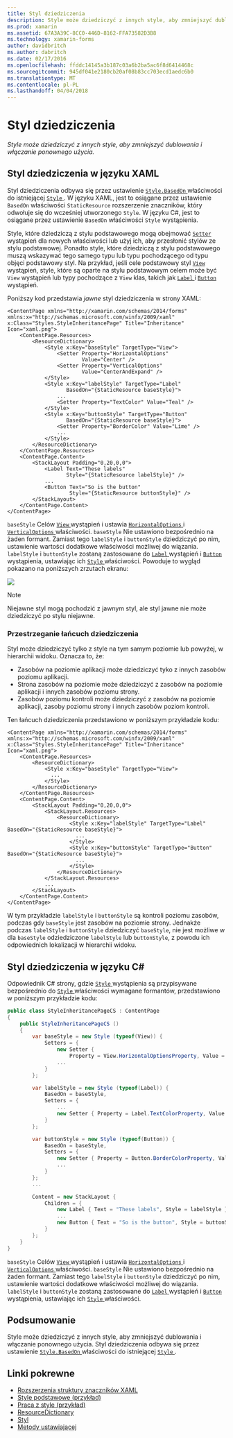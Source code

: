 ```yaml
---
title: Styl dziedziczenia
description: Style może dziedziczyć z innych style, aby zmniejszyć dublowania i włączanie ponownego użycia.
ms.prod: xamarin
ms.assetid: 67A3A39C-8CC0-446D-8162-FFA73582D3B8
ms.technology: xamarin-forms
author: davidbritch
ms.author: dabritch
ms.date: 02/17/2016
ms.openlocfilehash: ffddc14145a3b187c03a6b2ba5ac6f8d6414468c
ms.sourcegitcommit: 945df041e2180cb20af08b83cc703ecd1aedc6b0
ms.translationtype: MT
ms.contentlocale: pl-PL
ms.lasthandoff: 04/04/2018
---
```

# <a name="style-inheritance"></a>Styl dziedziczenia

_Style może dziedziczyć z innych style, aby zmniejszyć dublowania i włączanie ponownego użycia._

## <a name="style-inheritance-in-xaml"></a>Styl dziedziczenia w języku XAML

Styl dziedziczenia odbywa się przez ustawienie [ `Style.BasedOn` ](https://developer.xamarin.com/api/property/Xamarin.Forms.Style.BasedOn/) właściwości do istniejącej [ `Style` ](https://developer.xamarin.com/api/type/Xamarin.Forms.Style/). W języku XAML, jest to osiągane przez ustawienie `BasedOn` właściwości `StaticResource` rozszerzenie znaczników, który odwołuje się do wcześniej utworzonego `Style`. W języku C#, jest to osiągane przez ustawienie `BasedOn` właściwości `Style` wystąpienia.

Style, które dziedziczą z stylu podstawowego mogą obejmować [ `Setter` ](https://developer.xamarin.com/api/type/Xamarin.Forms.Setter/) wystąpień dla nowych właściwości lub użyj ich, aby przesłonić stylów ze stylu podstawowej. Ponadto style, które dziedziczą z stylu podstawowego muszą wskazywać tego samego typu lub typu pochodzącego od typu objęci podstawowy styl. Na przykład, jeśli cele podstawowy styl [ `View` ](https://developer.xamarin.com/api/type/Xamarin.Forms.View/) wystąpień, style, które są oparte na stylu podstawowym celem może być `View` wystąpień lub typy pochodzące z `View` klas, takich jak [ `Label` ](https://developer.xamarin.com/api/type/Xamarin.Forms.Label/) i [ `Button` ](https://developer.xamarin.com/api/type/Xamarin.Forms.Button/) wystąpień.

Poniższy kod przedstawia *jawne* styl dziedziczenia w strony XAML:

```xaml
<ContentPage xmlns="http://xamarin.com/schemas/2014/forms" xmlns:x="http://schemas.microsoft.com/winfx/2009/xaml" x:Class="Styles.StyleInheritancePage" Title="Inheritance" Icon="xaml.png">
    <ContentPage.Resources>
        <ResourceDictionary>
            <Style x:Key="baseStyle" TargetType="View">
                <Setter Property="HorizontalOptions"
                        Value="Center" />
                <Setter Property="VerticalOptions"
                        Value="CenterAndExpand" />
            </Style>
            <Style x:Key="labelStyle" TargetType="Label"
                   BasedOn="{StaticResource baseStyle}">
                ...
                <Setter Property="TextColor" Value="Teal" />
            </Style>
            <Style x:Key="buttonStyle" TargetType="Button"
                   BasedOn="{StaticResource baseStyle}">
                <Setter Property="BorderColor" Value="Lime" />
                ...
            </Style>
        </ResourceDictionary>
    </ContentPage.Resources>
    <ContentPage.Content>
        <StackLayout Padding="0,20,0,0">
            <Label Text="These labels"
                   Style="{StaticResource labelStyle}" />
            ...
            <Button Text="So is the button"
                    Style="{StaticResource buttonStyle}" />
        </StackLayout>
    </ContentPage.Content>
</ContentPage>
```

`baseStyle` Celów [ `View` ](https://developer.xamarin.com/api/type/Xamarin.Forms.View/) wystąpień i ustawia [ `HorizontalOptions` ](https://developer.xamarin.com/api/property/Xamarin.Forms.View.HorizontalOptions/) i [ `VerticalOptions` ](https://developer.xamarin.com/api/property/Xamarin.Forms.View.VerticalOptions/) właściwości. `baseStyle` Nie ustawiono bezpośrednio na żaden formant. Zamiast tego `labelStyle` i `buttonStyle` dziedziczyć po nim, ustawienie wartości dodatkowe właściwości możliwej do wiązania. `labelStyle` i `buttonStyle` zostaną zastosowane do [ `Label` ](https://developer.xamarin.com/api/type/Xamarin.Forms.Label/) wystąpień i [ `Button` ](https://developer.xamarin.com/api/type/Xamarin.Forms.Button/) wystąpienia, ustawiając ich [ `Style` ](https://developer.xamarin.com/api/property/Xamarin.Forms.VisualElement.Style/) właściwości. Powoduje to wygląd pokazano na poniższych zrzutach ekranu:

[![](inheritance-images/style-inheritance.png)](inheritance-images/style-inheritance-large.png#lightbox)

> [!NOTE]
> Niejawne styl mogą pochodzić z jawnym styl, ale styl jawne nie może dziedziczyć po stylu niejawne.

### <a name="respecting-the-inheritance-chain"></a>Przestrzeganie łańcuch dziedziczenia

Styl może dziedziczyć tylko z style na tym samym poziomie lub powyżej, w hierarchii widoku. Oznacza to, że:

- Zasobów na poziomie aplikacji może dziedziczyć tyko z innych zasobów poziomu aplikacji.
- Strona zasobów na poziomie może dziedziczyć z zasobów na poziomie aplikacji i innych zasobów poziomu strony.
- Zasobów poziomu kontroli może dziedziczyć z zasobów na poziomie aplikacji, zasoby poziomu strony i innych zasobów poziom kontroli.

Ten łańcuch dziedziczenia przedstawiono w poniższym przykładzie kodu:

```xaml
<ContentPage xmlns="http://xamarin.com/schemas/2014/forms" xmlns:x="http://schemas.microsoft.com/winfx/2009/xaml" x:Class="Styles.StyleInheritancePage" Title="Inheritance" Icon="xaml.png">
    <ContentPage.Resources>
        <ResourceDictionary>
            <Style x:Key="baseStyle" TargetType="View">
              ...
            </Style>
        </ResourceDictionary>
    </ContentPage.Resources>
    <ContentPage.Content>
        <StackLayout Padding="0,20,0,0">
            <StackLayout.Resources>
                <ResourceDictionary>
                    <Style x:Key="labelStyle" TargetType="Label" BasedOn="{StaticResource baseStyle}">
                      ...
                    </Style>
                    <Style x:Key="buttonStyle" TargetType="Button" BasedOn="{StaticResource baseStyle}">
                      ...
                    </Style>
                </ResourceDictionary>
            </StackLayout.Resources>
            ...
        </StackLayout>
    </ContentPage.Content>
</ContentPage>
```

W tym przykładzie `labelStyle` i `buttonStyle` są kontroli poziomu zasobów, podczas gdy `baseStyle` jest zasobów na poziomie strony. Jednakże podczas `labelStyle` i `buttonStyle` dziedziczyć `baseStyle`, nie jest możliwe w dla `baseStyle` odziedziczone `labelStyle` lub `buttonStyle`, z powodu ich odpowiednich lokalizacji w hierarchii widoku.

## <a name="style-inheritance-in-c35"></a>Styl dziedziczenia w języku C&#35;

Odpowiednik C# strony, gdzie [ `Style` ](https://developer.xamarin.com/api/type/Xamarin.Forms.Style/) wystąpienia są przypisywane bezpośrednio do [ `Style` ](https://developer.xamarin.com/api/property/Xamarin.Forms.VisualElement.Style/) właściwości wymagane formantów, przedstawiono w poniższym przykładzie kodu:

```csharp
public class StyleInheritancePageCS : ContentPage
{
    public StyleInheritancePageCS ()
    {
        var baseStyle = new Style (typeof(View)) {
            Setters = {
                new Setter {
                    Property = View.HorizontalOptionsProperty, Value = LayoutOptions.Center },
                ...
            }
        };

        var labelStyle = new Style (typeof(Label)) {
            BasedOn = baseStyle,
            Setters = {
                ...
                new Setter { Property = Label.TextColorProperty, Value = Color.Teal }
            }
        };

        var buttonStyle = new Style (typeof(Button)) {
            BasedOn = baseStyle,
            Setters = {
                new Setter { Property = Button.BorderColorProperty, Value = Color.Lime },
                ...
            }
        };
        ...

        Content = new StackLayout {
            Children = {
                new Label { Text = "These labels", Style = labelStyle },
                ...
                new Button { Text = "So is the button", Style = buttonStyle }
            }
        };
    }
}
```

`baseStyle` Celów [ `View` ](https://developer.xamarin.com/api/type/Xamarin.Forms.View/) wystąpień i ustawia [ `HorizontalOptions` ](https://developer.xamarin.com/api/property/Xamarin.Forms.View.HorizontalOptions/) i [ `VerticalOptions` ](https://developer.xamarin.com/api/property/Xamarin.Forms.View.VerticalOptions/) właściwości. `baseStyle` Nie ustawiono bezpośrednio na żaden formant. Zamiast tego `labelStyle` i `buttonStyle` dziedziczyć po nim, ustawienie wartości dodatkowe właściwości możliwej do wiązania. `labelStyle` i `buttonStyle` zostaną zastosowane do [ `Label` ](https://developer.xamarin.com/api/type/Xamarin.Forms.Label/) wystąpień i [ `Button` ](https://developer.xamarin.com/api/type/Xamarin.Forms.Button/) wystąpienia, ustawiając ich [ `Style` ](https://developer.xamarin.com/api/property/Xamarin.Forms.VisualElement.Style/) właściwości.

## <a name="summary"></a>Podsumowanie

Style może dziedziczyć z innych style, aby zmniejszyć dublowania i włączanie ponownego użycia. Styl dziedziczenia odbywa się przez ustawienie [ `Style.BasedOn` ](https://developer.xamarin.com/api/property/Xamarin.Forms.Style.BasedOn/) właściwości do istniejącej [ `Style` ](https://developer.xamarin.com/api/type/Xamarin.Forms.Style/).


## <a name="related-links"></a>Linki pokrewne

- [Rozszerzenia struktury znaczników XAML](~/xamarin-forms/xaml/xaml-basics/xaml-markup-extensions.md)
- [Style podstawowe (przykład)](https://developer.xamarin.com/samples/xamarin-forms/UserInterface/Styles/BasicStyles/)
- [Praca z style (przykład)](https://developer.xamarin.com/samples/xamarin-forms/WorkingWithStyles/)
- [ResourceDictionary](https://developer.xamarin.com/api/type/Xamarin.Forms.ResourceDictionary/)
- [Styl](https://developer.xamarin.com/api/type/Xamarin.Forms.Style/)
- [Metody ustawiającej](https://developer.xamarin.com/api/type/Xamarin.Forms.Setter/)
